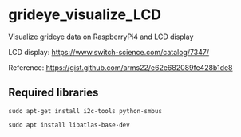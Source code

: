 # grideye_visualize_LCD

Visualize grideye data on RaspberryPi4 and LCD display

LCD display: https://www.switch-science.com/catalog/7347/

Reference: https://gist.github.com/arms22/e62e682089fe428b1de8


## Required libraries

`sudo apt-get install i2c-tools python-smbus`

`sudo apt install libatlas-base-dev`


